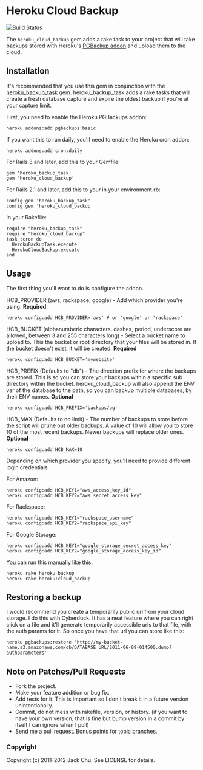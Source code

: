 # Heroku Cloud Backup

[![Build Status](https://secure.travis-ci.org/kamui/heroku_cloud_backup.png)](http://travis-ci.org/kamui/heroku_cloud_backup)

The `heroku_cloud_backup` gem adds a rake task to your project that will take backups stored with Heroku's [PGBackup addon](http://devcenter.heroku.com/articles/pgbackups) and upload them to the cloud.

## Installation

It's recommended that you use this gem in conjunction with the [heroku_backup_task](https://github.com/joemsak/heroku_backup_task) gem. heroku_backup_task adds a rake tasks that will create a fresh database capture and expire the oldest backup if you're at your  capture limit.

First, you need to enable the Heroku PGBackups addon:

    heroku addons:add pgbackups:basic

If you want this to run daily, you'll need to enable the Heroku cron addon:

    heroku addons:add cron:daily

For Rails 3 and later, add this to your Gemfile:

    gem 'heroku_backup_task'
    gem 'heroku_cloud_backup'

For Rails 2.1 and later, add this to your in your environment.rb:

    config.gem 'heroku_backup_task'
    config.gem 'heroku_cloud_backup'

In your Rakefile:

    require "heroku_backup_task"
    require "heroku_cloud_backup"
    task :cron do
      HerokuBackupTask.execute
      HerokuCloudBackup.execute
    end

## Usage

The first thing you'll want to do is configure the addon.

HCB_PROVIDER (aws, rackspace, google) - Add which provider you're using. **Required**

    heroku config:add HCB_PROVIDER='aws' # or 'google' or 'rackspace'

HCB_BUCKET (alphanumberic characters, dashes, period, underscore are allowed, between 3 and 255 characters long) - Select a bucket name to upload to. This the bucket or root directory that your files will be stored in. If the bucket doesn't exist, it will be created. **Required**

    heroku config:add HCB_BUCKET='mywebsite'

HCB_PREFIX (Defaults to "db") - The direction prefix for where the backups are stored. This is so you can store your backups within a specific sub directory within the bucket. heroku_cloud_backup will also append the ENV var of the database to the path, so you can backup multiple databases, by their ENV names. **Optional**

    heroku config:add HCB_PREFIX='backups/pg'

HCB_MAX (Defaults to no limit) - The number of backups to store before the script will prune out older backups. A value of 10 will allow you to store 10 of the most recent backups. Newer backups will replace older ones. **Optional**

    heroku config:add HCB_MAX=10

Depending on which provider you specify, you'll need to provide different login credentials.

For Amazon:

    heroku config:add HCB_KEY1="aws_access_key_id"
    heroku config:add HCB_KEY2="aws_secret_access_key"

For Rackspace:

    heroku config:add HCB_KEY1="rackspace_username"
    heroku config:add HCB_KEY2="rackspace_api_key"

For Google Storage:

    heroku config:add HCB_KEY1="google_storage_secret_access_key"
    heroku config:add HCB_KEY2="google_storage_access_key_id"

You can run this manually like this:

    heroku rake heroku_backup
    heroku rake heroku:cloud_backup

## Restoring a backup

I would recommend you create a temporarily public url from your cloud storage. I do this with Cyberduck. It has a neat feature where you can right click on a file and it'll generate temporarily accessible urls to that file, with the auth params for it. So once you have that url you can store like this:

    heroku pgbackups:restore 'http://my-bucket-name.s3.amazonaws.com/db/DATABASE_URL/2011-06-09-014500.dump?authparameters'

## Note on Patches/Pull Requests

* Fork the project.
* Make your feature addition or bug fix.
* Add tests for it. This is important so I don't break it in a
  future version unintentionally.
* Commit, do not mess with rakefile, version, or history.
  (if you want to have your own version, that is fine but bump version in a commit by itself I can ignore when I pull)
* Send me a pull request. Bonus points for topic branches.

### Copyright

Copyright (c) 2011-2012 Jack Chu. See LICENSE for details.